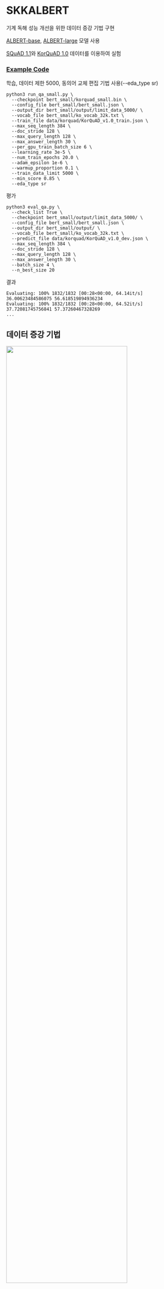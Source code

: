 # SKKALBERT

기계 독해 성능 개선을 위한 데이터 증강 기법 구현

[ALBERT-base](https://github.com/google-research/albert), [ALBERT-large](https://github.com/google-research/albert) 모델 사용

[SQuAD 1.1](https://rajpurkar.github.io/SQuAD-explorer/)와 [KorQuAD 1.0](https://korquad.github.io/category/1.0_KOR.html) 데이터를 이용하여 실험


### [Example Code](https://colab.research.google.com/drive/1hTS7fgwPHWL6ijfF7Kgcyxbh02cN1tLw?usp=sharing)
학습, 데이터 제한 5000, 동의어 교체 편집 기법 사용(--eda_type sr)
```shell
python3 run_qa_small.py \
  --checkpoint bert_small/korquad_small.bin \
  --config_file bert_small/bert_small.json \
  --output_dir bert_small/output/limit_data_5000/ \
  --vocab_file bert_small/ko_vocab_32k.txt \
  --train_file data/korquad/KorQuAD_v1.0_train.json \
  --max_seq_length 384 \
  --doc_stride 128 \
  --max_query_length 128 \
  --max_answer_length 30 \
  --per_gpu_train_batch_size 6 \
  --learning_rate 3e-5 \
  --num_train_epochs 20.0 \
  --adam_epsilon 1e-6 \
  --warmup_proportion 0.1 \
  --train_data_limit 5000 \
  --min_score 0.85 \
  --eda_type sr
```
평가
```shell
python3 eval_qa.py \
  --check_list True \
  --checkpoint bert_small/output/limit_data_5000/ \
  --config_file bert_small/bert_small.json \
  --output_dir bert_small/output/ \
  --vocab_file bert_small/ko_vocab_32k.txt \
  --predict_file data/korquad/KorQuAD_v1.0_dev.json \
  --max_seq_length 384 \
  --doc_stride 128 \
  --max_query_length 128 \
  --max_answer_length 30 \
  --batch_size 4 \
  --n_best_size 20
```
결과
```shell
Evaluating: 100% 1832/1832 [00:28<00:00, 64.14it/s]
36.00623484586075 56.618519894936234
Evaluating: 100% 1832/1832 [00:28<00:00, 64.52it/s]
37.72081745756841 57.37260467328269
...
```
## 데이터 증강 기법

<img src="https://user-images.githubusercontent.com/47937302/102715176-e7aabd00-4316-11eb-8cb5-988ff97208f4.png" width="80%"></img>

SR(동의어 교체), RD(무작위 삭제), RI(무작위 삽입), RS(무작위 교체)
n_aug : 데이터 증강 단위
α : 문장 내 단어 또는 문단 내 문장 변화 정도
### 문장 부분 단어 단위 기법 효과
<div>
  <img src="https://user-images.githubusercontent.com/47937302/102715212-2b052b80-4317-11eb-9cda-2eae2c89048b.jpg" width="40%"></img>
  <img src="https://user-images.githubusercontent.com/47937302/102715213-2c365880-4317-11eb-88f3-3276c5389f5e.jpg" width="40%"></img>
 </div>
위의 SR, RD, RI, RS 기법별 성능 차이를 비교

### 문단 부분 문장 단위 기법 효과
|문장 단위 기법| n_aug | α | EM Gain | F1 Gain|
|:---:|:---:|:---:|:---:|:---:|
|Context RS| 0.5 | 0.1 | 0.24 | 0.21 |
|Context RD| 1 | 0.1 | 0.02 | 0.24 |

문장 단위는 무작위 삭제(RD)와 무작위 교체(RS)를 수행


### 모델 규모에 따른 성능 향상
<table>
  <tr>
  <td>Model(ALBERT)</td>
  <td colspan="2">Question:단어 단위</td>
  <td colspan="2">Context:문장 단위</td>
  </tr>
  <tr>
  <td></td>
  <td>EM Gain</td>
  <td>F1 Gain</td>
  <td>EM Gain</td>
  <td>F1 Gain</td>
  </tr>
  <tr>
  <td>Base</td>
  <td>0.478</td>
  <td>0.366</td>
  <td>-0.374</td>
  <td>-0.170</td>
  </tr>
  <tr>
  <td>Large</td>
  <td>0.648</td>
  <td>0.293</td>
  <td>-0.161</td>
  <td>-0.182</td>
  </tr>
</table>

ALBERT-base와 ALBERT-large모델 비교

### 데이터 크기에 따른 문장 단위 기법 성능 향상
| Data size | EM Gain | F1 Gain|
|:---:|:---:|:---:|
|500|0.965|0.690|
|5000|0.653|0.196|
|Full data|-0.374|-0.170|

주어진 학습데이터를 제한하여 기법 성능 향상 정도를 비교
